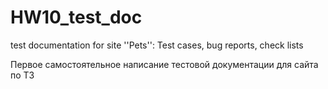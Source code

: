 # HW10_test_doc
test documentation for site ''Pets'': Test cases, bug reports, check lists

Первое самостоятельное написание тестовой документации для сайта по ТЗ

